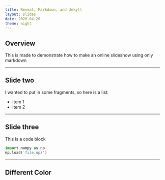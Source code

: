 ```yaml
---
title: Reveal, Markdown, and Jekyll
layout: slides
date: 2020-04-20
theme: night
---
```

<div markdown="0">

## Overview
This is made to demonstrate how to make an online slideshow using only markdown

---

## Slide two
I wanted to put in some fragments, so here is a list:
* item 1 <!-- .element: class="fragment" data-fragment-index="1" -->
* item 2 <!-- .element: class="fragment" data-fragment-index="2" --> 

---

## Slide three
This is a code block
```python
import numpy as np
np.load('file.npz')
```

---

<!-- .slide: data-background="#9e8c16" -->
## Different Color


</div> 